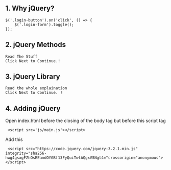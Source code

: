 ## 1. Why jQuery?

	$('.login-button').on('click', () => {
		$('.login-form').toggle();
	});

## 2. jQuery Methods

	Read The Stuff
	Click Next to Continue.!	

## 3. jQuery Library

	Read the whole explaination
	Click Next to Continue. !	

## 4. Adding jQuery
   Open index.html before the closing of the body tag but before this script tag
   ```
    <script src='js/main.js'></script> 
   ```
 Add this
   ```    
	<script src="https://code.jquery.com/jquery-3.2.1.min.js" integrity="sha256-hwg4gsxgFZhOsEEamdOYGBf13FyQuiTwlAQgxVSNgt4="crossorigin="anonymous"></script>
   ```	
